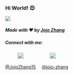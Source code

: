 ### Hi World! 😍

<img src = "https://media.giphy.com/media/l56tr8JXgYQoVokvEO/giphy.gif">


##### Made with ❤️ by [Jojo Zhang](https://github.com/nomadkitty)

##### Connect with me: 

&nbsp;&nbsp;&nbsp; &nbsp;&nbsp;&nbsp;&nbsp;&nbsp;
<a href="https://twitter.com/JojoZhang15"><img src="https://img.icons8.com/android/24/000000/twitter.png" height="20px" width="20px"/></a>
&nbsp;&nbsp;&nbsp; &nbsp;&nbsp;&nbsp; &nbsp;&nbsp;&nbsp; &nbsp;&nbsp;&nbsp; &nbsp;&nbsp;&nbsp;
<a href="https://www.linkedin.com/in/jojo-zhang/"><img src="https://img.icons8.com/android/24/000000/linkedin.png" height="20px" width="20px"/></a>

[@JojoZhang15](https://twitter.com/JojoZhang15) &nbsp;&nbsp;&nbsp;
[@jojo-zhang](https://www.linkedin.com/in/jojo-zhang/)
